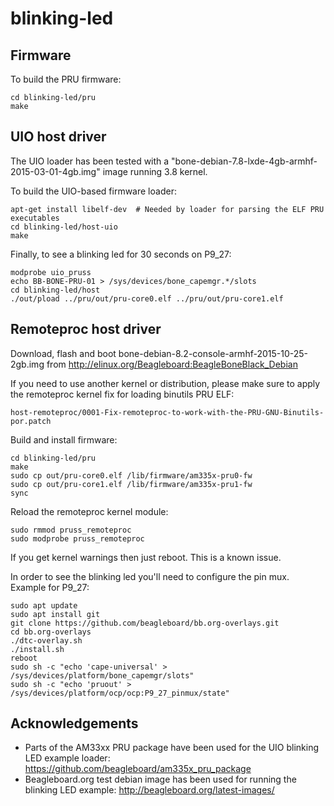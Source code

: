 # blinking-led

## Firmware
To build the PRU firmware:

	cd blinking-led/pru
	make

## UIO host driver
The UIO loader has been tested with a "bone-debian-7.8-lxde-4gb-armhf-2015-03-01-4gb.img" image running 3.8 kernel.

To build the UIO-based firmware loader:

	apt-get install libelf-dev	# Needed by loader for parsing the ELF PRU executables
	cd blinking-led/host-uio
	make

Finally, to see a blinking led for 30 seconds on P9_27:

	modprobe uio_pruss
	echo BB-BONE-PRU-01 > /sys/devices/bone_capemgr.*/slots
	cd blinking-led/host
	./out/pload ../pru/out/pru-core0.elf ../pru/out/pru-core1.elf

## Remoteproc host driver

Download, flash and boot bone-debian-8.2-console-armhf-2015-10-25-2gb.img from http://elinux.org/Beagleboard:BeagleBoneBlack_Debian

If you need to use another kernel or distribution, please make sure to apply the remoteproc kernel fix for loading binutils PRU ELF:

	host-remoteproc/0001-Fix-remoteproc-to-work-with-the-PRU-GNU-Binutils-por.patch

Build and install firmware:

	cd blinking-led/pru
	make
	sudo cp out/pru-core0.elf /lib/firmware/am335x-pru0-fw
	sudo cp out/pru-core1.elf /lib/firmware/am335x-pru1-fw
	sync

Reload the remoteproc kernel module:

	sudo rmmod pruss_remoteproc
	sudo modprobe pruss_remoteproc

If you get kernel warnings then just reboot. This is a known issue.

In order to see the blinking led you'll need to configure the pin mux. Example for P9_27:

	sudo apt update
	sudo apt install git
	git clone https://github.com/beagleboard/bb.org-overlays.git
	cd bb.org-overlays
	./dtc-overlay.sh
	./install.sh
	reboot
	sudo sh -c "echo 'cape-universal' > /sys/devices/platform/bone_capemgr/slots"
	sudo sh -c "echo 'pruout' > /sys/devices/platform/ocp/ocp:P9_27_pinmux/state"


## Acknowledgements
 * Parts of the AM33xx PRU package have been used for the UIO blinking LED example loader: https://github.com/beagleboard/am335x_pru_package
 * Beagleboard.org test debian image has been used for running the blinking LED example: http://beagleboard.org/latest-images/

